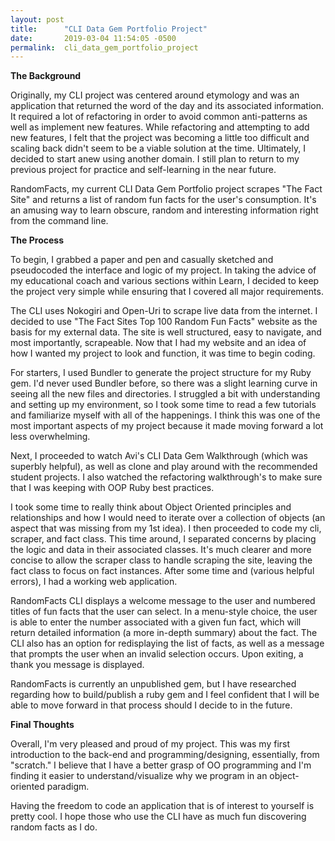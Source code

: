```yaml
---
layout: post
title:      "CLI Data Gem Portfolio Project"
date:       2019-03-04 11:54:05 -0500
permalink:  cli_data_gem_portfolio_project
---
```



**The Background**

Originally, my CLI project was centered around etymology and was an application that returned the word of the day and its associated information. It required a lot of refactoring in order to avoid common anti-patterns as well as implement new features. While refactoring and attempting to add new features, I felt that the project was becoming a little too difficult and scaling back didn't seem to be a viable solution at the time. Ultimately, I decided to start anew using another domain. I still plan to return to my previous project for practice and self-learning in the near future.

RandomFacts, my current CLI Data Gem Portfolio project scrapes "The Fact Site" and returns a list of random fun facts for the user's consumption. It's an amusing way to learn obscure, random and interesting information right from the command line.

**The Process**

To begin, I grabbed a paper and pen and casually sketched and pseudocoded the interface and logic of my project. In taking the advice of my educational coach and various sections within Learn, I decided to keep the project very simple while ensuring that I covered all major requirements. 

The CLI uses Nokogiri and Open-Uri to scrape live data from the internet. I decided to use "The Fact Sites Top 100 Random Fun Facts" website as the basis for my external data. The site is well structured, easy to navigate, and most importantly, scrapeable. Now that I had my website and an idea of how I wanted my project to look and function, it was time to begin coding. 

For starters, I used Bundler to generate the project structure for my Ruby gem. I'd never used Bundler before, so there was a slight learning curve in seeing all the new files and directories. I struggled a bit with understanding and setting up my environment, so I took some time to read a few tutorials and familiarize myself with all of the happenings. I think this was one of the most important aspects of my project because it made moving forward a lot less overwhelming. 

Next, I proceeded to watch Avi's CLI Data Gem Walkthrough (which was superbly helpful), as well as clone and play around with the recommended student projects.  I also watched the refactoring walkthrough's to make sure that I was keeping with OOP Ruby best practices. 

I took some time to really think about Object Oriented principles and relationships and how I would need to iterate over a collection of objects (an aspect that was missing from my 1st idea). I then proceeded to code my cli, scraper, and fact class. This time around, I separated concerns by placing the logic and data in their associated classes. It's much clearer and more concise to allow the scraper class to handle scraping the site, leaving the fact class to focus on fact instances. After some time and (various helpful errors), I had a working web application.

RandomFacts CLI displays a welcome message to the user and numbered titles of fun facts that the user can select. In a menu-style choice, the user is able to enter the number associated with a given fun fact, which will return detailed information (a more in-depth summary) about the fact. The CLI also has an option for redisplaying the list of facts, as well as a message that prompts the user when an invalid selection occurs. Upon exiting, a thank you message is displayed.

RandomFacts is currently an unpublished gem, but I have researched regarding how to build/publish a ruby gem and I feel confident that I will be able to move forward in that process should I decide to in the future. 

**Final Thoughts**

Overall, I'm very pleased and proud of my project. This was my first introduction to the back-end and programming/designing, essentially, from "scratch." I believe that I have a better grasp of OO programming and I'm finding it easier to understand/visualize why we program in an object-oriented paradigm. 

Having the freedom to code an application that is of interest to yourself is pretty cool. I hope those who use the CLI have as much fun discovering random facts as I do. 

 









 









